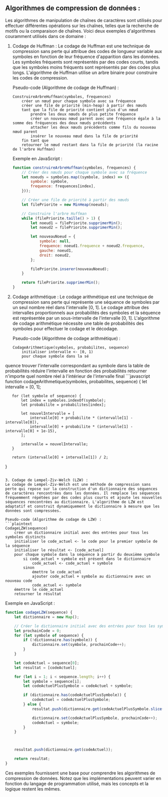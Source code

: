 ## **Algorithmes de compression de données :**

Les algorithmes de manipulation de chaînes de caractères sont utilisés pour effectuer différentes opérations sur les chaînes, telles que la recherche de motifs ou la comparaison de chaînes. Voici deux exemples d'algorithmes couramment utilisés dans ce domaine :

1. Codage de Huffman :
   Le codage de Huffman est une technique de compression sans perte qui attribue des codes de longueur variable aux symboles en fonction de leur fréquence d'apparition dans les données. Les symboles fréquents sont représentés par des codes courts, tandis que les symboles moins fréquents sont représentés par des codes plus longs. L'algorithme de Huffman utilise un arbre binaire pour construire les codes de compression.

   Pseudo-code (Algorithme de codage de Huffman) :
   ```plaintext
   ConstruireArbreHuffman(symboles, frequences)
       créer un nœud pour chaque symbole avec sa fréquence
       créer une file de priorité (min-heap) à partir des nœuds
       tant que la file de priorité contient plus d'un nœud
           prendre les deux nœuds de plus petite fréquence
           créer un nouveau nœud parent avec une fréquence égale à la somme des fréquences des deux nœuds précédents
           attacher les deux nœuds précédents comme fils du nouveau nœud parent
           insérer le nouveau nœud dans la file de priorité
       fin tant que
       retourner le nœud restant dans la file de priorité (la racine de l'arbre Huffman)
   ```

   Exemple en JavaScript :
   ```javascript
   function construireArbreHuffman(symboles, frequences) {
       // Créer des nœuds pour chaque symbole avec sa fréquence
       let noeuds = symboles.map((symbole, index) => ({
           symbole: symbole,
           frequence: frequences[index],
       }));

       // Créer une file de priorité à partir des nœuds
       let filePriorite = new MinHeap(noeuds);

       // Construire l'arbre Huffman
       while (filePriorite.taille() > 1) {
           let noeud1 = filePriorite.supprimerMin();
           let noeud2 = filePriorite.supprimerMin();

           let nouveauNoeud = {
               symbole: null,
               frequence: noeud1.frequence + noeud2.frequence,
               gauche: noeud1,
               droit: noeud2,
           };

           filePriorite.inserer(nouveauNoeud);
       }

       return filePriorite.supprimerMin();
   }
   ```

2. Codage arithmétique :
   Le codage arithmétique est une technique de compression sans perte qui représente une séquence de symboles par un seul nombre réel dans l'intervalle [0, 1]. Le codage attribue des intervalles proportionnels aux probabilités des symboles et la séquence est représentée par un sous-intervalle de l'intervalle [0, 1]. L'algorithme de codage arithmétique nécessite une table de probabilités des symboles pour effectuer le codage et le décodage.

   Pseudo-code (Algorithme de codage arithmétique) :
   ```plaintext
   CodageArithmetique(symboles, probabilites, sequence)
       initialiser intervalle <- [0, 1)
       pour chaque symbole dans la sé

quence
           trouver l'intervalle correspondant au symbole dans la table de probabilités
           réduire l'intervalle en fonction des probabilités
       retourner n'importe quel nombre réel à l'intérieur de l'intervalle final ```javascript
   function codageArithmetique(symboles, probabilites, sequence) {
       let intervalle = [0, 1];

       for (let symbole of sequence) {
           let index = symboles.indexOf(symbole);
           let probabilite = probabilites[index];

           let nouvelIntervalle = [
               intervalle[0] + probabilite * (intervalle[1] - intervalle[0]),
               intervalle[0] + probabilite * (intervalle[1] - intervalle[0] + 1e-15),
           ];

           intervalle = nouvelIntervalle;
       }

       return (intervalle[0] + intervalle[1]) / 2;
   }
   ```

3. Codage de Lempel-Ziv-Welch (LZW) :
   Le codage de Lempel-Ziv-Welch est une méthode de compression sans perte qui repose sur la construction d'un dictionnaire des séquences de caractères rencontrées dans les données. Il remplace les séquences fréquemment répétées par des codes plus courts et ajoute les nouvelles séquences rencontrées au dictionnaire. L'algorithme de LZW est adaptatif et construit dynamiquement le dictionnaire à mesure que les données sont compressées.

   Pseudo-code (Algorithme de codage de LZW) :
   ```plaintext
   CodageLZW(sequence)
       créer un dictionnaire initial avec des entrées pour tous les symboles distincts
       initialiser le code_actuel <- le code pour le premier symbole de la séquence
       initialiser le résultat <- [code_actuel]
       pour chaque symbole dans la séquence à partir du deuxième symbole
           si code_actuel + symbole est présent dans le dictionnaire
               code_actuel <- code_actuel + symbole
           sinon
               émettre le code_actuel
               ajouter code_actuel + symbole au dictionnaire avec un nouveau code
               code_actuel <- symbole
       émettre le code_actuel
       retourner le résultat
   ```

   Exemple en JavaScript :
   ```javascript
   function codageLZW(sequence) {
       let dictionnaire = new Map();

       // Créer le dictionnaire initial avec des entrées pour tous les symboles distincts
       let prochainCode = 0;
       for (let symbole of sequence) {
           if (!dictionnaire.has(symbole)) {
               dictionnaire.set(symbole, prochainCode++);
           }
       }

       let codeActuel = sequence[0];
       let resultat = [codeActuel];

       for (let i = 1; i < sequence.length; i++) {
           let symbole = sequence[i];
           let codeActuelPlusSymbole = codeActuel + symbole;

           if (dictionnaire.has(codeActuelPlusSymbole)) {
               codeActuel = codeActuelPlusSymbole;
           } else {
               resultat.push(dictionnaire.get(codeActuelPlusSymbole.slice(0, -1)));

               dictionnaire.set(codeActuelPlusSymbole, prochainCode++);
               codeActuel = symbole;
           }
       }



       resultat.push(dictionnaire.get(codeActuel));

       return resultat;
   }
   ```

Ces exemples fournissent une base pour comprendre les algorithmes de compression de données. Notez que les implémentations peuvent varier en fonction du langage de programmation utilisé, mais les concepts et la logique restent les mêmes.